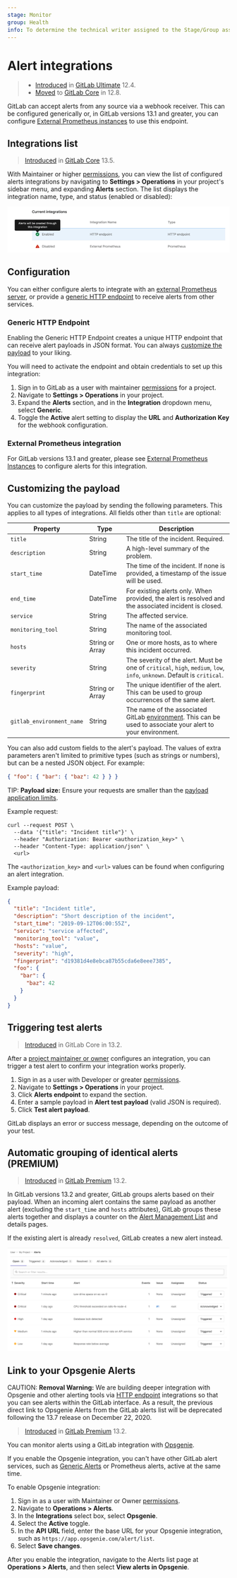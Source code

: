 ```yaml
---
stage: Monitor
group: Health
info: To determine the technical writer assigned to the Stage/Group associated with this page, see https://about.gitlab.com/handbook/engineering/ux/technical-writing/#designated-technical-writers
---
```


# Alert integrations

> - [Introduced](https://gitlab.com/gitlab-org/gitlab/-/issues/13203) in [GitLab Ultimate](https://about.gitlab.com/pricing/) 12.4.
> - [Moved](https://gitlab.com/gitlab-org/gitlab/-/issues/42640) to [GitLab Core](https://about.gitlab.com/pricing/) in 12.8.

GitLab can accept alerts from any source via a webhook receiver. This can be configured generically or, in GitLab versions 13.1 and greater, you can configure
[External Prometheus instances](../metrics/alerts.md#external-prometheus-instances)
to use this endpoint.

## Integrations list

> [Introduced](https://gitlab.com/gitlab-org/gitlab/-/issues/245331) in [GitLab Core](https://about.gitlab.com/pricing/) 13.5.

With Maintainer or higher [permissions](../../user/permissions.md), you can view
the list of configured alerts integrations by navigating to
**Settings > Operations** in your project's sidebar menu, and expanding **Alerts** section.
The list displays the integration name, type, and status (enabled or disabled):

![Current Integrations](img/integrations_list_v13_5.png)

## Configuration

You can either configure alerts to integrate with an [external Prometheus server](#external-prometheus-integration),
or provide a [generic HTTP endpoint](#generic-http-endpoint) to receive alerts
from other services.

### Generic HTTP Endpoint

Enabling the Generic HTTP Endpoint creates a unique HTTP endpoint that can receive alert payloads in JSON format. You can always
[customize the payload](#customizing-the-payload) to your liking.

You will need to activate the endpoint and obtain credentials to set up this integration:

1. Sign in to GitLab as a user with maintainer [permissions](../../user/permissions.md)
   for a project.
1. Navigate to **Settings > Operations** in your project.
1. Expand the **Alerts** section, and in the **Integration** dropdown menu, select **Generic**.
1. Toggle the **Active** alert setting to display the **URL** and **Authorization Key**
   for the webhook configuration.

### External Prometheus integration

For GitLab versions 13.1 and greater, please see [External Prometheus Instances](../metrics/alerts.md#external-prometheus-instances) to configure alerts for this integration.

## Customizing the payload

You can customize the payload by sending the following parameters. This applies to all types of integrations. All fields
other than `title` are optional:

| Property                  | Type            | Description |
| ------------------------- | --------------- | ----------- |
| `title`                   | String          | The title of the incident. Required. |
| `description`             | String          | A high-level summary of the problem. |
| `start_time`              | DateTime        | The time of the incident. If none is provided, a timestamp of the issue will be used. |
| `end_time`                | DateTime        | For existing alerts only. When provided, the alert is resolved and the associated incident is closed. |
| `service`                 | String          | The affected service. |
| `monitoring_tool`         | String          |  The name of the associated monitoring tool. |
| `hosts`                   | String or Array | One or more hosts, as to where this incident occurred. |
| `severity`                | String          | The severity of the alert. Must be one of `critical`, `high`, `medium`, `low`, `info`, `unknown`. Default is `critical`. |
| `fingerprint`             | String or Array | The unique identifier of the alert. This can be used to group occurrences of the same alert. |
| `gitlab_environment_name` | String          | The name of the associated GitLab [environment](../../ci/environments/index.md). This can be used to associate your alert to your environment. |

You can also add custom fields to the alert's payload. The values of extra
parameters aren't limited to primitive types (such as strings or numbers), but
can be a nested JSON object. For example:

```json
{ "foo": { "bar": { "baz": 42 } } }
```

TIP: **Payload size:**
Ensure your requests are smaller than the [payload application limits](../../administration/instance_limits.md#generic-alert-json-payloads).

Example request:

```shell
curl --request POST \
  --data '{"title": "Incident title"}' \
  --header "Authorization: Bearer <authorization_key>" \
  --header "Content-Type: application/json" \
  <url>
```

The `<authorization_key>` and `<url>` values can be found when configuring an alert integration.

Example payload:

```json
{
  "title": "Incident title",
  "description": "Short description of the incident",
  "start_time": "2019-09-12T06:00:55Z",
  "service": "service affected",
  "monitoring_tool": "value",
  "hosts": "value",
  "severity": "high",
  "fingerprint": "d19381d4e8ebca87b55cda6e8eee7385",
  "foo": {
    "bar": {
      "baz": 42
    }
  }
}
```

## Triggering test alerts

> [Introduced](https://gitlab.com/groups/gitlab-org/-/epics/3066) in GitLab Core in 13.2.

After a [project maintainer or owner](../../user/permissions.md)
configures an integration, you can trigger a test
alert to confirm your integration works properly.

1. Sign in as a user with Developer or greater [permissions](../../user/permissions.md).
1. Navigate to **Settings > Operations** in your project.
1. Click **Alerts endpoint** to expand the section.
1. Enter a sample payload in **Alert test payload** (valid JSON is required).
1. Click **Test alert payload**.

GitLab displays an error or success message, depending on the outcome of your test.

## Automatic grouping of identical alerts **(PREMIUM)**

> [Introduced](https://gitlab.com/gitlab-org/gitlab/-/issues/214557) in [GitLab Premium](https://about.gitlab.com/pricing/) 13.2.

In GitLab versions 13.2 and greater, GitLab groups alerts based on their
payload. When an incoming alert contains the same payload as another alert
(excluding the `start_time` and `hosts` attributes), GitLab groups these alerts
together and displays a counter on the [Alert Management List](./incidents.md)
and details pages.

If the existing alert is already `resolved`, GitLab creates a new alert instead.

![Alert Management List](./img/alert_list_v13_1.png)

## Link to your Opsgenie Alerts

CAUTION: **Removal Warning:**
We are building deeper integration with Opsgenie and other alerting tools via [HTTP endpoint](https://docs.gitlab.com/ee/operations/incident_management/alert_integrations.html#generic-http-endpoint) integrations so that you can see alerts within the GitLab interface. As a result, the previous direct link to Opsgenie Alerts from the GitLab alerts list will be deprecated following the 13.7 release on December 22, 2020.

> [Introduced](https://gitlab.com/groups/gitlab-org/-/epics/3066) in [GitLab Premium](https://about.gitlab.com/pricing/) 13.2.

You can monitor alerts using a GitLab integration with [Opsgenie](https://www.atlassian.com/software/opsgenie).

If you enable the Opsgenie integration, you can't have other GitLab alert
services, such as [Generic Alerts](generic_alerts.md) or Prometheus alerts,
active at the same time.

To enable Opsgenie integration:

1. Sign in as a user with Maintainer or Owner [permissions](../../user/permissions.md).
1. Navigate to **Operations > Alerts**.
1. In the **Integrations** select box, select **Opsgenie**.
1. Select the **Active** toggle.
1. In the **API URL** field, enter the base URL for your Opsgenie integration,
   such as `https://app.opsgenie.com/alert/list`.
1. Select **Save changes**.

After you enable the integration, navigate to the Alerts list page at
**Operations > Alerts**, and then select **View alerts in Opsgenie**.
